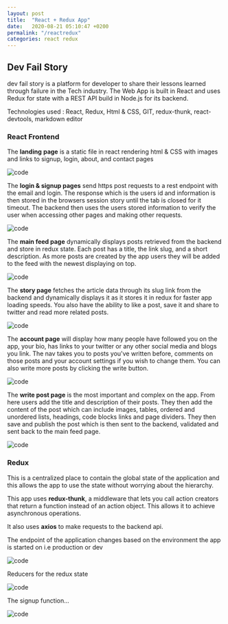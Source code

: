 ```yaml
---
layout: post
title:  "React + Redux App"
date:   2020-08-21 05:10:47 +0200
permalink: "/reactredux"
categories: react redux
---
```


## Dev Fail Story

dev fail story is a platform for developer to share their lessons learned through failure in the Tech industry. The Web App is built in React and uses Redux for state with a REST API build in Node.js for its backend.

Technologies used : React, Redux, Html & CSS, GIT, redux-thunk, react-devtools, markdown editor

### React Frontend

The **landing** **page** is a static file in react rendering html & CSS with images and links to signup, login, about, and contact pages

![code](/ThinkLynk/assets/devfailstory/1.png)

The **login & signup pages** send https post requests to a rest endpoint with the email and login. The response which is the users id and information is then stored in the browsers session story until the tab is closed for it timeout. The backend then uses the users stored information to verify the user when accessing other pages and making other requests.

![code](/ThinkLynk/assets/devfailstory/2.png)

The **main feed page** dynamically displays posts retrieved from the backend and store in redux state. Each post has a title, the link slug, and a short description. As more posts are created by the app users they will be added to the feed with the newest displaying on top.

![code](/ThinkLynk/assets/devfailstory/3.png)

The **story page** fetches the article data through its slug link from the backend and dynamically displays it as it stores it in redux for faster app loading speeds. You also have the ability to like a post, save it and share to twitter and read more related posts.

![code](/ThinkLynk/assets/devfailstory/4.png)

The **account page** will display how many people have followed you on the app, your bio, has links to your twitter or any other social media and blogs you link. The nav takes you to posts you've written before, comments on those posts and your account settings if you wish to change them. You can also write more posts by clicking the write button.

![code](/ThinkLynk/assets/devfailstory/5.png)

The **write post page** is the most important and complex on the app. From here users add the title and description of their posts. They then add the content of the post which can include images, tables, ordered and unordered lists, headings, code blocks links and page dividers. They then save and publish the post which is then sent to the backend, validated and sent back to the main feed page.

![code](/ThinkLynk/assets/devfailstory/6.png)



### Redux

This is a centralized place to contain the global state of the application and this allows the app to use the state without worrying about the hierarchy.

This app uses **redux-thunk**, a middleware that lets you call action creators that return a function instead of an action object. This allows it to achieve asynchronous operations.

It also uses **axios** to make requests to the backend api.

The endpoint of the application changes based on the environment the app is started on i.e production or dev

![code](/ThinkLynk/assets/devfailstory/7.png)



Reducers for the redux state

![code](/ThinkLynk/assets/devfailstory/8.png)



The signup function...

![code](/ThinkLynk/assets/devfailstory/9.png)

